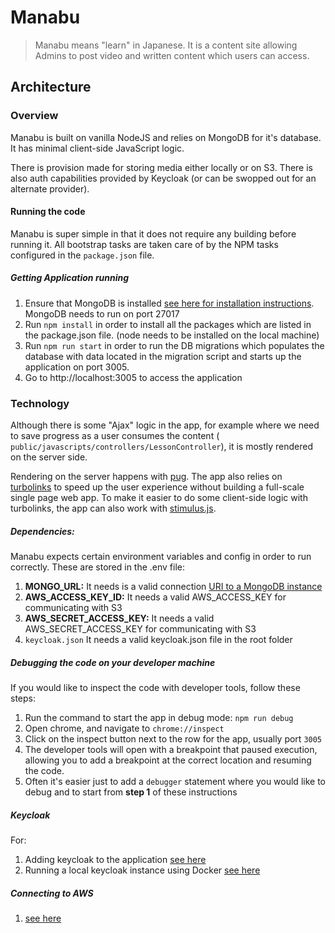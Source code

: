 # Manabu
> Manabu means "learn" in Japanese. It is a content site allowing Admins to post video and written content which users can access.

## Architecture

### Overview

Manabu is built on vanilla NodeJS and relies on MongoDB for it's database. It has minimal client-side JavaScript logic.

There is provision made for storing media either locally or on S3.
There is also auth capabilities provided by Keycloak (or can be swopped out for an alternate provider).


#### Running the code

Manabu is super simple in that it does not require any building before running it. All bootstrap tasks are taken care of by the NPM tasks configured in the `package.json` file.

##### Getting Application running

1. Ensure that MongoDB is installed [see here for installation instructions](https://docs.mongodb.com/manual/installation/). MongoDB needs to run on port 27017
2. Run `npm install` in order to install all the packages which are listed in the package.json file. (node needs to be installed on the local machine)
3. Run `npm run start` in order to run the DB migrations which populates the database with data located in the migration script and starts up the application on port 3005.
4. Go to http://localhost:3005 to access the application

### Technology

Although there is some "Ajax" logic in the app, for example where we need to save progress as a user consumes the content ( `public/javascripts/controllers/LessonController`), it is mostly rendered on the server side.

Rendering on the server happens with [pug](https://github.com/pugjs/pug).  The app also relies on [turbolinks](https://github.com/turbolinks/turbolinks) to speed up the user experience without building a full-scale single page web app. To make it easier to do some client-side logic with turbolinks, the app can also work with [stimulus.js](https://stimulusjs.org/).

##### Dependencies:

Manabu expects certain environment variables and config in order to run correctly. These are stored in the .env file:

1. **MONGO_URL:** It needs is a valid connection [URI to a MongoDB instance](https://docs.mongodb.com/manual/reference/connection-string/)
2. **AWS_ACCESS_KEY_ID:** It needs a valid AWS_ACCESS_KEY for communicating with S3
3. **AWS_SECRET_ACCESS_KEY:** It needs a valid AWS_SECRET_ACCESS_KEY for communicating with S3 
4. `keycloak.json` It needs a valid keycloak.json file in the root folder

##### Debugging the code on your developer machine

If you would like to inspect the code with developer tools, follow these steps:

1. Run the command to start the app in debug mode: `npm run debug`
2. Open chrome, and navigate to `chrome://inspect`
3. Click on the inspect button next to the row for the app, usually port `3005`
4. The developer tools will open with a breakpoint that paused execution, allowing you to add a breakpoint at the correct location and resuming the code.
5. Often it's easier just to add a `debugger` statement where you would like to debug and to start from **step 1** of these instructions

##### Keycloak

For:
1. Adding keycloak to the application [see here](/docs/installing_keycloak.md)
2. Running a local keycloak instance using Docker [see here](/docs/running_docker_keycloak.md)


##### Connecting to AWS 

1. [see here](/docs/setup_aws.md) 